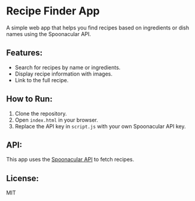 # Recipe Finder App

A simple web app that helps you find recipes based on ingredients or dish names using the Spoonacular API.

## Features:
- Search for recipes by name or ingredients.
- Display recipe information with images.
- Link to the full recipe.

## How to Run:
1. Clone the repository.
2. Open `index.html` in your browser.
3. Replace the API key in `script.js` with your own Spoonacular API key.

## API:
This app uses the [Spoonacular API](https://spoonacular.com/food-api) to fetch recipes.

## License:
MIT
